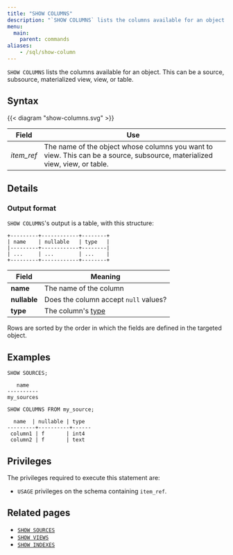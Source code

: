 ```yaml
---
title: "SHOW COLUMNS"
description: "`SHOW COLUMNS` lists the columns available for an object."
menu:
  main:
    parent: commands
aliases:
    - /sql/show-column
---
```


`SHOW COLUMNS` lists the columns available for an object. This can be a source,
subsource, materialized view, view, or table.

## Syntax

{{< diagram "show-columns.svg" >}}

Field | Use
------|-----
_item&lowbar;ref_ | The name of the object whose columns you want to view. This can be a source, subsource, materialized view, view, or table.

## Details

### Output format

`SHOW COLUMNS`'s output is a table, with this structure:

```nofmt
+---------+------------+--------+
| name    | nullable   | type   |
|---------+------------+--------|
| ...     | ...        | ...    |
+---------+------------+--------+
```

Field | Meaning
------|--------
**name** | The name of the column
**nullable** | Does the column accept `null` values?
**type** | The column's [type](../types)

Rows are sorted by the order in which the fields are defined in the targeted
object.

## Examples

```mzsql
SHOW SOURCES;
```
```nofmt
   name
----------
my_sources
```
```mzsql
SHOW COLUMNS FROM my_source;
```
```nofmt
  name  | nullable | type
---------+----------+------
 column1 | f       | int4
 column2 | f       | text
```

## Privileges

The privileges required to execute this statement are:

- `USAGE` privileges on the schema containing `item_ref`.

## Related pages

- [`SHOW SOURCES`](../show-sources)
- [`SHOW VIEWS`](../show-views)
- [`SHOW INDEXES`](../show-indexes)
